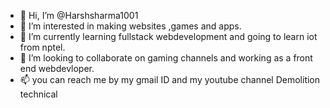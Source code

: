   - 👋 Hi, I’m @Harshsharma1001
- 👀 I’m interested in making websites ,games and apps.
- 🌱 I’m currently learning fullstack webdevelopment and going to learn iot from nptel.
- 💞️ I’m looking to collaborate on gaming channels and working as a front end webdevloper.
- 📫 you can reach me by my gmail ID and my youtube channel Demolition technical


<!---
Harshsharma1001/Harshsharma1001 is a ✨ special ✨ repository because its `README.md` (this file) appears on your GitHub profile.
You can click the Preview link to take a look at your changes.
--->
